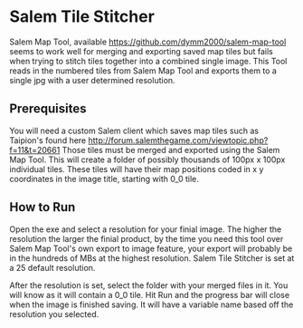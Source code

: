 # Salem Tile Stitcher

Salem Map Tool, available https://github.com/dymm2000/salem-map-tool seems to work well for merging and exporting saved map tiles but fails when trying to stitch tiles together into a combined single image. This Tool reads in the numbered tiles from Salem Map Tool and exports them to a single jpg with a user determined resolution. 

## Prerequisites

You will need a custom Salem client which saves map tiles such as Taipion's found here http://forum.salemthegame.com/viewtopic.php?f=11&t=20661 Those tiles must be merged and exported using the Salem Map Tool. This will create a folder of possibly thousands of 100px x 100px individual tiles. These tiles will have their map positions coded in x y coordinates in the image title, starting with 0_0 tile. 

## How to Run
Open the exe and select a resolution for your finial image. The higher the resolution the larger the finial product, by the time you need this tool over Salem Map Tool's own export to image feature, your export will probably be in the hundreds of MBs at the highest resolution. Salem Tile Stitcher is set at a 25 default resolution.

After the resolution is set, select the folder with your merged files in it. You will know as it will contain a 0_0 tile. Hit Run and the progress bar will close when the image is finished saving. It will have a variable name based off the resolution you selected.
